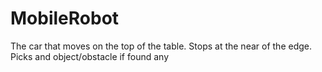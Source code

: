 # MobileRobot
The car that moves on the top of the table. Stops at the near of the edge. Picks and object/obstacle if found any
